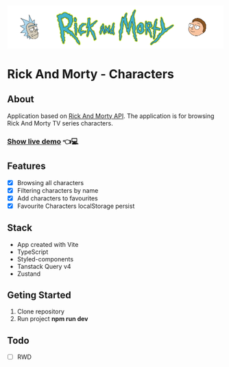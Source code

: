 ![Heading image](./src/assets/ramLogo.png)

# Rick And Morty - Characters

## About

Application based on [Rick And Morty API](https://rickandmortyapi.com/). The application is for browsing Rick And Morty TV series characters.

### [Show live demo](https://ram-characters-mo.netlify.app) 👈💻

## Features
* [x] Browsing all characters
* [x] Filtering characters by name
* [x] Add characters to favourites
* [x] Favourite Characters localStorage persist

## Stack
* App created with Vite
* TypeScript
* Styled-components
* Tanstack Query v4
* Zustand

## Geting Started
1. Clone repository
2. Run project **npm run dev**

## Todo
* [ ] RWD
